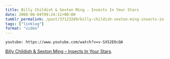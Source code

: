 ```yaml
---
title: Billy Childish & Sexton Ming - Insects In Your Stars
date: 2008-06-04T09:24:11+00:00
tumblr_permalink: /post/37123289/billy-childish-sexton-ming-insects-in-your
tags: ["linklog"]
format: "video"
---
```


`youtube: https://www.youtube.com/watch?v=v-SX52EOcQA`

[Billy Childish & Sexton Ming &#8211; Insects In Your Stars][1].

[1]: https://www.youtube.com/watch?v=v-SX52EOcQA
